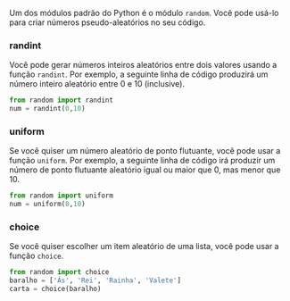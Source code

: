 Um dos módulos padrão do Python é o módulo `random`. Você pode usá-lo para criar números pseudo-aleatórios no seu código.

### randint

Você pode gerar números inteiros aleatórios entre dois valores usando a função `randint`. Por exemplo, a seguinte linha de código produzirá um número inteiro aleatório entre 0 e 10 (inclusive).

```python
from random import randint
num = randint(0,10)
```

### uniform

Se você quiser um número aleatório de ponto flutuante, você pode usar a função `uniform`. Por exemplo, a seguinte linha de código irá produzir um número de ponto flutuante aleatório igual ou maior que 0, mas menor que 10.

```python
from random import uniform
num = uniform(0,10)
```

### choice

Se você quiser escolher um item aleatório de uma lista, você pode usar a função `choice`.

```python
from random import choice
baralho = ['Ás', 'Rei', 'Rainha', 'Valete']
carta = choice(baralho)
```
